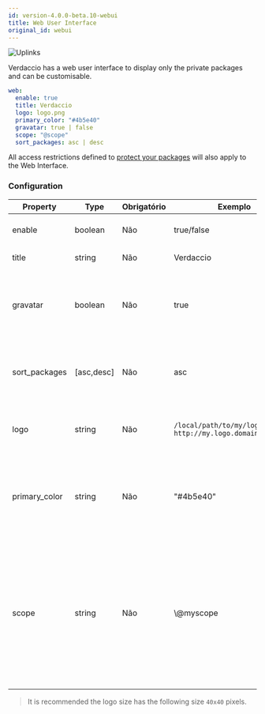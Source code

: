 ```yaml
---
id: version-4.0.0-beta.10-webui
title: Web User Interface
original_id: webui
---
```


![Uplinks](https://user-images.githubusercontent.com/558752/52916111-fa4ba980-32db-11e9-8a64-f4e06eb920b3.png)

Verdaccio has a web user interface to display only the private packages and can be customisable.

```yaml
web:
  enable: true
  title: Verdaccio
  logo: logo.png
  primary_color: "#4b5e40"
  gravatar: true | false
  scope: "@scope"
  sort_packages: asc | desc
```

All access restrictions defined to [protect your packages](protect-your-dependencies.md) will also apply to the Web Interface.

### Configuration

| Property      | Type       | Obrigatório | Exemplo                                                       | Support    | Descrição                                                                                                                                            |
| ------------- | ---------- | ----------- | ------------------------------------------------------------- | ---------- | ---------------------------------------------------------------------------------------------------------------------------------------------------- |
| enable        | boolean    | Não         | true/false                                                    | all        | habilitar a interface web                                                                                                                            |
| title         | string     | Não         | Verdaccio                                                     | all        | Título da página web                                                                                                                                 |
| gravatar      | boolean    | Não         | true                                                          | `>v4`   | Gravatars will be generated under the hood if this property is enabled                                                                               |
| sort_packages | [asc,desc] | Não         | asc                                                           | `>v4`   | By default private packages are sorted by ascending                                                                                                  |
| logo          | string     | Não         | `/local/path/to/my/logo.png` `http://my.logo.domain/logo.png` | all        | a URI where logo is located (header logo)                                                                                                            |
| primary_color | string     | Não         | "#4b5e40"                                                     | `>4`    | The primary color to use throughout the UI (header, etc)                                                                                             |
| scope         | string     | Não         | \\@myscope                                                  | `>v3.x` | If you're using this registry for a specific module scope, specify that scope to set it in the webui instructions header (note: escape @ with \\@) |

> It is recommended the logo size has the following size `40x40` pixels.